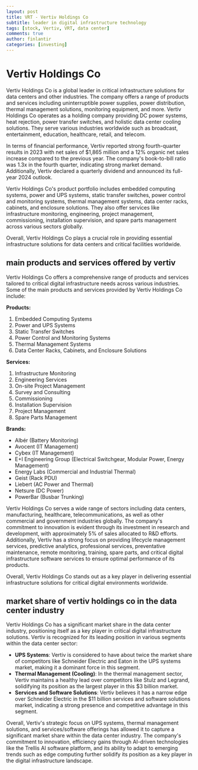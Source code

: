 ```yaml
---
layout: post
title: VRT - Vertiv Holdings Co
subtitle: leader in digital infrastructure technology
tags: [stock, Vertiv, VRT, data center]
comments: true
author: finlantir
categories: [investing]
---
```




# Vertiv Holdings Co
Vertiv Holdings Co is a global leader in critical infrastructure solutions for data centers and other industries. The company offers a range of products and services including uninterruptible power supplies, power distribution, thermal management solutions, monitoring equipment, and more. Vertiv Holdings Co operates as a holding company providing DC power systems, heat rejection, power transfer switches, and holistic data center cooling solutions. They serve various industries worldwide such as broadcast, entertainment, education, healthcare, retail, and telecom.

In terms of financial performance, Vertiv reported strong fourth-quarter results in 2023 with net sales of $1,865 million and a 12% organic net sales increase compared to the previous year. The company's book-to-bill ratio was 1.3x in the fourth quarter, indicating strong market demand. Additionally, Vertiv declared a quarterly dividend and announced its full-year 2024 outlook.

Vertiv Holdings Co's product portfolio includes embedded computing systems, power and UPS systems, static transfer switches, power control and monitoring systems, thermal management systems, data center racks, cabinets, and enclosure solutions. They also offer services like infrastructure monitoring, engineering, project management, commissioning, installation supervision, and spare parts management across various sectors globally.

Overall, Vertiv Holdings Co plays a crucial role in providing essential infrastructure solutions for data centers and critical facilities worldwide.


## main products and services offered by vertiv
Vertiv Holdings Co offers a comprehensive range of products and services tailored to critical digital infrastructure needs across various industries. Some of the main products and services provided by Vertiv Holdings Co include:

**Products:**
1. Embedded Computing Systems
2. Power and UPS Systems
3. Static Transfer Switches
4. Power Control and Monitoring Systems
5. Thermal Management Systems
6. Data Center Racks, Cabinets, and Enclosure Solutions

**Services:**
1. Infrastructure Monitoring
2. Engineering Services
3. On-site Project Management
4. Survey and Consulting
5. Commissioning
6. Installation Supervision
7. Project Management
8. Spare Parts Management

**Brands:**
- Albér (Battery Monitoring)
- Avocent (IT Management)
- Cybex (IT Management)
- E+I Engineering Group (Electrical Switchgear, Modular Power, Energy Management)
- Energy Labs (Commercial and Industrial Thermal)
- Geist (Rack PDU)
- Liebert (AC Power and Thermal)
- Netsure (DC Power)
- PowerBar (Busbar Trunking)

Vertiv Holdings Co serves a wide range of sectors including data centers, manufacturing, healthcare, telecommunications, as well as other commercial and government industries globally. The company's commitment to innovation is evident through its investment in research and development, with approximately 5% of sales allocated to R&D efforts. Additionally, Vertiv has a strong focus on providing lifecycle management services, predictive analytics, professional services, preventative maintenance, remote monitoring, training, spare parts, and critical digital infrastructure software services to ensure optimal performance of its products.

Overall, Vertiv Holdings Co stands out as a key player in delivering essential infrastructure solutions for critical digital environments worldwide.



## market share of vertiv holdings co in the data center industry
Vertiv Holdings Co has a significant market share in the data center industry, positioning itself as a key player in critical digital infrastructure solutions. Vertiv is recognized for its leading position in various segments within the data center sector:
- **UPS Systems**: Vertiv is considered to have about twice the market share of competitors like Schneider Electric and Eaton in the UPS systems market, making it a dominant force in this segment.
- **Thermal Management (Cooling)**: In the thermal management sector, Vertiv maintains a healthy lead over competitors like Stulz and Legrand, solidifying its position as the largest player in this $3 billion market.
- **Services and Software Solutions**: Vertiv believes it has a narrow edge over Schneider Electric in the $11 billion services and software solutions market, indicating a strong presence and competitive advantage in this segment.

Overall, Vertiv's strategic focus on UPS systems, thermal management solutions, and services/software offerings has allowed it to capture a significant market share within the data center industry. The company's commitment to innovation, efficiency gains through AI-driven technologies like the Trellis AI software platform, and its ability to adapt to emerging trends such as edge computing further solidify its position as a key player in the digital infrastructure landscape.